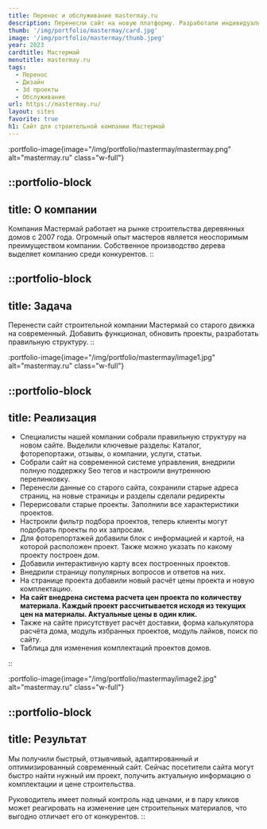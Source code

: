 ```yaml
---
title: Перенос и обслуживание mastermay.ru
description: Перенесли сайт на новую платформу. Разработали индивидуальный дизайн и перерисовали все проекты.
thumb: '/img/portfolio/mastermay/card.jpg'
image: '/img/portfolio/mastermay/thumb.jpeg'
year: 2023
cardtitle: Мастермай
menutitle: mastermay.ru
tags:
  - Перенос
  - Дизайн
  - 3d проекты 
  - Обслуживание
url: https://mastermay.ru/
layout: sites
favorite: true
h1: Сайт для строительной компании Мастермай
---
```


:portfolio-image{image="/img/portfolio/mastermay/mastermay.png" alt="mastermay.ru" class="w-full"}




::portfolio-block
---
title: О компании
---
Компания Мастермай работает на рынке строительства деревянных домов с 2007 года. Огромный опыт мастеров является
неоспоримым преимуществом компании. Собственное производство дерева выделяет компанию среди конкурентов.
::

::portfolio-block
---
title: Задача
---
Перенести сайт строительной компании Мастермай со старого движка на современный. Добавить функционал,
обновить проекты, разработать правильную структуру.
::

:portfolio-image{image="/img/portfolio/mastermay/image1.jpg" alt="mastermay.ru" class="w-full"}


::portfolio-block
---
title: Реализация
---

- Специалисты нашей компании собрали правильную структуру на новом сайте. Выделили ключевые разделы:
  Каталог, фоторепортажи, отзывы, о компании, услуги, статьи.
- Собрали сайт на современной системе управления, внедрили полную поддержку Seo тегов и настроили
  внутреннюю перелинковку.&nbsp;
- Перенесли данные со старого сайта, сохранили старые адреса страниц, на новые страницы и разделы сделали редиректы
- Перерисовали старые проекты. Заполнили все характеристики проектов.
- Настроили фильтр подбора проектов, теперь клиенты могут подобрать проекты по их запросам.
- Для фоторепортажей добавили блок с информацией и картой, на которой расположен проект. Также можно
  указать по какому проекту построен дом.
- Добавили интерактивную карту всех построенных проектов.
- Внедрили страницу популярных вопросов и ответов на них.
- На странице проекта добавили новый расчёт цены проекта и новую комплектацию.
- **На сайт внедрена система расчета цен проекта по количеству материала. Каждый проект
  рассчитывается исходя из текущих цен на материалы. Актуальные цены в один клик.**
- Также на сайте присутствует расчёт доставки, форма калькулятора расчёта дома, модуль избранных проектов, модуль
  лайков, поиск по сайту.
- Таблица для изменения комплектаций проектов домов.

::

:portfolio-image{image="/img/portfolio/mastermay/image2.jpg" alt="mastermay.ru" class="w-full"}

::portfolio-block
---
title: Результат
---
Мы получили быстрый, отзывчивый, адаптированный и оптимизированный современный сайт. Сейчас посетители сайта могут
быстро найти нужный им проект, получить актуальную информацию о комплектации и цене строительства.

Руководитель имеет полный контроль над ценами, и в пару кликов может реагировать на изменение цен
строительных материалов, что выгодно отличает его от конкурентов.
::


